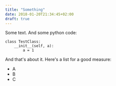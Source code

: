 ```yaml
---
title: "Something"
date: 2018-01-20T21:34:45+02:00
draft: true
---
```

Some text. And some python code:
```
class TestClass:
    __init__(self, a):
        a = 1
```

And that's about it. Here's a list for a good measure:

- A
- B
- C
